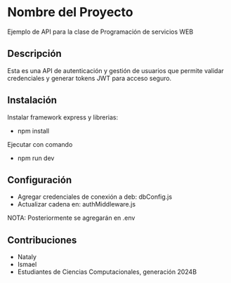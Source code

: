 # Nombre del Proyecto
Ejemplo de API para la clase de Programación de servicios WEB

## Descripción
Esta es una API de autenticación y gestión de usuarios que permite validar credenciales y generar tokens JWT para acceso seguro.

## Instalación
Instalar framework express y librerias:
- npm install

Ejecutar con comando
- npm run dev

## Configuración
- Agregar credenciales de conexión a deb: dbConfig.js
- Actualizar cadena en: authMiddleware.js

NOTA: Posteriormente se agregarán en .env

## Contribuciones
- Nataly
- Ismael
- Estudiantes de Ciencias Computacionales, generación 2024B